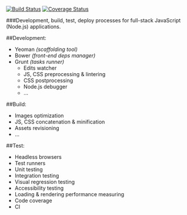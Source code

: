 [![Build Status](https://travis-ci.org/roman01la/develop-build-test-deploy.svg?branch=master)](https://travis-ci.org/roman01la/develop-build-test-deploy)
[![Coverage Status](https://coveralls.io/repos/roman01la/develop-build-test-deploy/badge.png?branch=master)](https://coveralls.io/r/roman01la/develop-build-test-deploy?branch=master)

###Development, build, test, deploy processes for full-stack JavaScript (Node.js) applications.

##Development:
- Yeoman *(scaffolding tool)*
- Bower *(front-end deps manager)*
- Grunt *(tasks runner)*
    - Edits watcher
    - JS, CSS preprocessing & lintering
    - CSS postprocessing
    - Node.js debugger
    - ...

##Build:
- Images optimization
- JS, CSS concatenation & minification
- Assets revisioning
- ...

##Test:
- Headless browsers
- Test runners
- Unit testing
- Integration testing
- Visual regression testing
- Accessibility testing
- Loading & rendering performance measuring
- Code coverage
- CI
